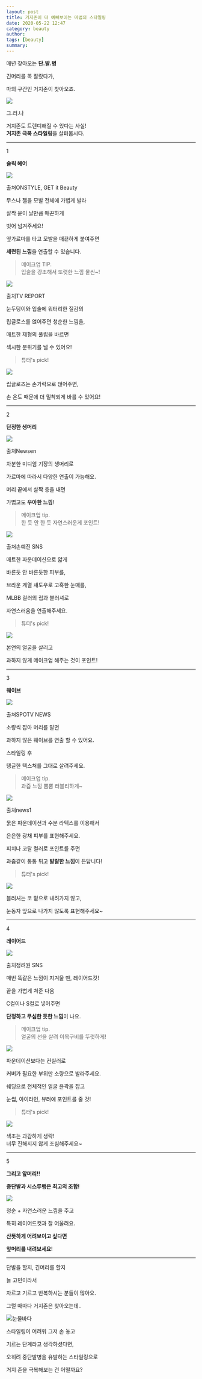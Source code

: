 ```yaml
---
layout: post
title: 거지존이 더 예뻐보이는 마법의 스타일링
date: 2020-05-22 12:47
category: beauty
author: 
tags: [beauty]
summary: 
---
```



매년 찾아오는  **단.발.병**

  

긴머리를 똑 잘랐다가,

마의 구간인 거지존이 찾아오죠.

![](https://img1.daumcdn.net/thumb/R720x0/?fname=https%3A%2F%2Ft1.daumcdn.net%2Fliveboard%2Ftaling%2Fb1ece810679a49d1bf1cf780e7e45114.jpeg)

  

그.러.나

  

거지존도 트렌디해질 수 있다는 사실!  
**거지존 극복 스타일링**을 살펴봅시다.

  

----------

1

**슬릭 헤어**

![](https://img1.daumcdn.net/thumb/R720x0/?fname=https%3A%2F%2Ft1.daumcdn.net%2Fliveboard%2Ftaling%2Fafb97b08034e4e17a8c1a948491520ad.jpeg)

출처ONSTYLE, GET it Beauty

  

무스나 젤을 모발 전체에 가볍게 발라

살짝 윤이 날만큼 매끈하게

빗어 넘겨주세요!

  

옆가르마를 타고 모발을 매끈하게 붙여주면

**세련된 느낌**을 연출할 수 있습니다.

  

> 메이크업 TIP.  
> 입술을 강조해서 또렷한 느낌 물씬~!  

![](https://img1.daumcdn.net/thumb/R720x0/?fname=https%3A%2F%2Ft1.daumcdn.net%2Fliveboard%2Ftaling%2Ff591c2cf2f4d419abef6ff3d4662df63.jpg)

출처TV REPORT

눈두덩이와 입술에 워터리한 질감의

립글로스를 얹어주면 청순한 느낌을,

  

매트한 제형의 풀립을 바르면

섹시한 분위기를 낼 수 있어요!

  

> 튜터's pick!  

[![](https://img1.daumcdn.net/thumb/R720x0/?fname=https%3A%2F%2Ft1.daumcdn.net%2Fliveboard%2Ftaling%2F1b35e81a398e400da2fcc9054d328fe7.jpg)](https://taling.onelink.me/Z2Mx/d272b4e2)

립글로즈는 손가락으로 얹어주면,

손 온도 때문에 더 밀착되게 바를 수 있어요!

  

----------

2

**단정한 생머리**

![](https://img1.daumcdn.net/thumb/R720x0/?fname=https%3A%2F%2Ft1.daumcdn.net%2Fliveboard%2Ftaling%2F6b180984d0794675a8a6c5a56bd15aa6.jpeg)

출처Newsen

차분한 미디엄 기장의 생머리로

가르마에 따라서 다양한 연출이 가능해요.

  

머리 끝에서 살짝 층을 내면

가볍고도  **우아한 느낌**!

  

> 메이크업 tip.  
> 한 듯 안 한 듯 자연스러운게 포인트!  

![](https://img1.daumcdn.net/thumb/R720x0/?fname=https%3A%2F%2Ft1.daumcdn.net%2Fliveboard%2Ftaling%2F65e43379b57f4f07815b5bae2a2b3f4e.jpeg)

출처손예진 SNS

매트한 파운데이션으로 얇게

바른듯 안 바른듯한 피부를,

  

브라운 계열 섀도우로 고혹한 눈매를,

  

MLBB 컬러의 립과 블러셔로

자연스러움을 연출해주세요.

  

> 튜터's pick!  

[![](https://img1.daumcdn.net/thumb/R720x0/?fname=https%3A%2F%2Ft1.daumcdn.net%2Fliveboard%2Ftaling%2F618fd7552ba741189eb2c6b096d948d5.JPG)](https://taling.onelink.me/Z2Mx/d272b4e2)

본연의 얼굴을 살리고

과하지 않게 메이크업 해주는 것이 포인트!

  

----------

3

**웨이브**

![](https://img1.daumcdn.net/thumb/R720x0/?fname=https%3A%2F%2Ft1.daumcdn.net%2Fliveboard%2Ftaling%2Fb293a6218aed4de9b8cb25e8ec9ff1ab.JPG)

출처SPOTV NEWS

소량씩 잡아 머리를 말면

과하지 않은 웨이브를 연출 할 수 있어요.

  

스타일링 후

탱글한 텍스쳐를 그대로 살려주세요.

  

> 메이크업 tip.  
> 과즙 느낌 뿜뿜 러블리하게~  

![](https://img1.daumcdn.net/thumb/R720x0/?fname=https%3A%2F%2Ft1.daumcdn.net%2Fliveboard%2Ftaling%2F08758e4e034d47a3b805778a5d7b4f15.JPG)

출처news1

묽은 파운데이션과 수분 라텍스를 이용해서

은은한 광채 피부를 표현해주세요.

  

피치나 코랄 컬러로 포인트를 주면

과즙같이 통통 튀고  **발랄한 느낌**이 든답니다!

  

> 튜터's pick!  

[![](https://img1.daumcdn.net/thumb/R720x0/?fname=https%3A%2F%2Ft1.daumcdn.net%2Fliveboard%2Ftaling%2F4db4ceae86ae41aea507ac18fe6aab7f.jpeg)](https://taling.onelink.me/Z2Mx/d272b4e2)

블러셔는 코 밑으로 내려가지 않고,

눈동자 앞으로 나가지 않도록 표현해주세요~

  

----------

4

**레이어드**

![](https://img1.daumcdn.net/thumb/R720x0/?fname=https%3A%2F%2Ft1.daumcdn.net%2Fliveboard%2Ftaling%2F09e2ada7e95347699f462dcc8f7167d1.jpeg)

출처정려원 SNS

매번 똑같은 느낌이 지겨울 땐, 레이어드컷!

  

끝을 가볍게 쳐준 다음

C컬이나 S컬로 넣어주면

**단정하고 무심한 듯한 느낌**이 나요.

  

> 메이크업 tip.  
> 얼굴의 선을 살려 이목구비를 뚜렷하게!  

![](https://img1.daumcdn.net/thumb/R720x0/?fname=https%3A%2F%2Ft1.daumcdn.net%2Fliveboard%2Ftaling%2Fe0e3dfd188df4d4fad3fa091b4a6e85a.jpg)

파운데이션보다는 컨실러로

커버가 필요한 부위만 소량으로 발라주세요.

  

쉐딩으로 전체적인 얼굴 윤곽을 잡고

눈썹, 아이라인, 뷰러에 포인트를 줄 것!

> 튜터's pick!  

[![](https://img1.daumcdn.net/thumb/R720x0/?fname=https%3A%2F%2Ft1.daumcdn.net%2Fliveboard%2Ftaling%2F14cc46db3b8e46ca9ea2be39baac5a24.jpeg)](https://taling.onelink.me/Z2Mx/d272b4e2)

색조는 과감하게 생략!  
너무 진해지지 않게 조심해주세요~

  

----------

5

**그리고 앞머리!!**

**중단발과 시스루뱅은 최고의 조합!**

![](https://img1.daumcdn.net/thumb/R720x0/?fname=https%3A%2F%2Ft1.daumcdn.net%2Fliveboard%2Ftaling%2F09fc7008b45749bc9649890813280cab.jpeg)

청순 + 자연스러운 느낌을 주고

특히 레이어드컷과 잘 어울려요.

  

**산뜻하게 어려보이고 싶다면**

**앞머리를 내려보세요**!

  

----------

  

단발을 할지, 긴머리를 할지

늘 고민이라서

자르고 기르고 반복하시는 분들이 많아요.

  

그럴 때마다 거지존은 찾아오는데..

![눈물바다](https://t1.daumcdn.net/liveboard/emoticon/kakaofriends/v3/ryan/011.gif)

스타일링이 어려워 그저 손 놓고

기르는 단계라고 생각하셨다면,

  

오히려 중단발병을 유발하는 스타일링으로

거지 존을 극복해보는 건 어떨까요?